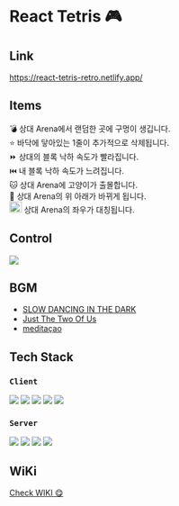 # React Tetris 🎮

## Link
https://react-tetris-retro.netlify.app/

## Items
💣    상대 Arena에서 랜덤한 곳에 구멍이 생깁니다.  
⭐    바닥에 닿아있는 1줄이 추가적으로 삭제됩니다.  
⏩    상대의 블록 낙하 속도가 빨라집니다.  
⏮️    내 블록 낙하 속도가 느려집니다.  
🐱    상대 Arena에 고양이가 출몰합니다.  
🔄    상대 Arena의 위 아래가 바뀌게 됩니다.  
<img width="22" height="20" src="https://user-images.githubusercontent.com/38288479/148589234-e40a3e50-9b62-4347-9f00-850c0dbd4b2e.png" />  상대 Arena의 좌우가 대칭됩니다.  

## Control
<img src="https://user-images.githubusercontent.com/38288479/148589684-56e439c1-51b0-4eb4-bd50-f2c0679dfef5.png" />

## BGM
- [SLOW DANCING IN THE DARK](https://www.youtube.com/watch?v=TK4V6vIFPGo)
- [Just The Two Of Us](https://www.youtube.com/watch?v=-q4w17qx6y8)
- [meditaçao](https://www.youtube.com/watch?v=ltCULQ-e6tc)

## Tech Stack

### `Client`  
<img src="https://img.shields.io/badge/React-20232A?style=for-the-badge&logo=react&logoColor=61DAFB" />&nbsp;<img src="https://img.shields.io/badge/React_Router-CA4245?style=for-the-badge&logo=react-router&logoColor=white" />&nbsp;<img src="https://img.shields.io/badge/styled--components-DB7093?style=for-the-badge&logo=styled-components&logoColor=white" />&nbsp;<img src="https://img.shields.io/badge/Webpack-8DD6F9?style=for-the-badge&logo=Webpack&logoColor=white" />&nbsp;<img src="https://img.shields.io/badge/Netlify-00C7B7?style=for-the-badge&logo=netlify&logoColor=white" />

### `Server`  
<img src="https://img.shields.io/badge/Express.js-000000?style=for-the-badge&logo=express&logoColor=white" />&nbsp;<img src="https://img.shields.io/badge/MySQL-005C84?style=for-the-badge&logo=mysql&logoColor=white" />&nbsp;<img src="https://img.shields.io/badge/Socket.io-010101?&style=for-the-badge&logo=Socket.io&logoColor=white" />&nbsp;<img src="https://img.shields.io/badge/Heroku-430098?style=for-the-badge&logo=heroku&logoColor=white" />

## WiKi
[Check WIKI 😋](https://github.com/jch422/Tetris/wiki)
